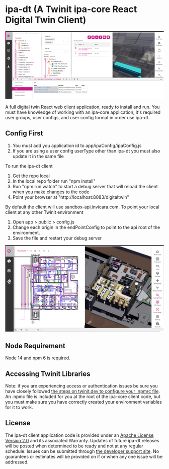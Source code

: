 # ipa-dt (A Twinit ipa-core React Digital Twin Client)

![digitaltwin image](../img/asset02.png)

A full digital twin React web client application, ready to install and run. You must have knowledge of working with an ipa-core application, it's required user groups, user configs, and user config format in order use ipa-dt.

## Config First
1. You must add you application id to app/ipaConfig/ipaConfig.js
2. If you are using a user config userType other than ipa-dt you must also update it in the same file

To run the ipa-dt client
1. Get the repo local
2. In the local repo folder run "npm install"
3. Run "npm run watch" to start a debug server that will reload the client when you make changes to the code
4. Point your browser at "http://localhost:8083/digitaltwin"

By default the client will use sandbox-api.invicara.com. To point your local client at any other Twinit environment
1. Open app > public > config.js
2. Change each origin in the endPointConfig to point to the api root of the environment.
3. Save the file and restart your debug server

![digitaltwin image](../img/asset01.png)

## Node Requirement

Node 14 and npm 6 is required.

## Accessing Twinit Libraries

Note: if you are experiencing access or authentication issues be sure you have closely followed [the steps on twinit.dev to configure your .npmrc file](https://twinit.dev/docs/apis/javascript/npm-install). An .npmc file is included for you at the root of the ipa-core client code, but you must make sure you have correctly created your environment variables for it to work.

## License

The ipa-dt client application code is provided under an [Apache License Version 2.0](../LICENSE) and its associated Warranty. Updates of future ipa-dt releases will be posted when determined to be ready and not at any regular schedule. Issues can be submitted through [the developer support site](https://developer-support.twinit.com/support/home). No guarantees or estimates will be provided on if or when any one issue will be addressed.
